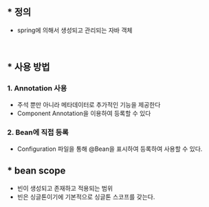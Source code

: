 ## * 정의
- spring에 의해서 생성되고 관리되는 자바 객체 

<br/>

## * 사용 방법
### 1. Annotation 사용
- 주석 뿐만 아니라 메타데이터로 추가적인 기능을 제공한다
- Component Annotation을 이용하여 등록할 수 있다 

### 2. Bean에 직접 등록
- Configuration 파일을 통해 @Bean을 표시하여 등록하여 사용할 수 있다. 

## * bean scope
- 빈이 생성되고 존재하고 적용되는 범위
- 빈은 싱글톤이기에 기본적으로 싱글톤 스코프를 갖는다. 